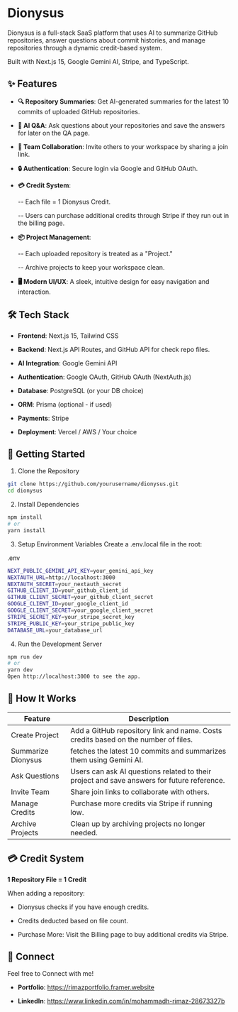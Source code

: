 # Dionysus

Dionysus is a full-stack SaaS platform that uses AI to summarize GitHub repositories, answer questions about commit histories, and manage repositories through a dynamic credit-based system.

Built with Next.js 15, Google Gemini AI, Stripe, and TypeScript.

## ✨ Features

- **🔍 Repository Summaries**: Get AI-generated summaries for the latest 10 commits of uploaded GitHub repositories.

- **🧠 AI Q&A**: Ask questions about your repositories and save the answers for later on the QA page.

- **👥 Team Collaboration**: Invite others to your workspace by sharing a join link.

- **🔒 Authentication**: Secure login via Google and GitHub OAuth.

- **💳 Credit System**:

  -- Each file = 1 Dionysus Credit.

  -- Users can purchase additional credits through Stripe if they run out in the billing page.

- **📦 Project Management**:

  -- Each uploaded repository is treated as a "Project."

  -- Archive projects to keep your workspace clean.

- **🖥️ Modern UI/UX**: A sleek, intuitive design for easy navigation and interaction.

## 🛠️ Tech Stack

- **Frontend**: Next.js 15, Tailwind CSS

- **Backend**: Next.js API Routes, and GitHub API for check repo files.

- **AI Integration**: Google Gemini API

- **Authentication**: Google OAuth, GitHub OAuth (NextAuth.js)

- **Database**: PostgreSQL (or your DB choice)

- **ORM**: Prisma (optional - if used)

- **Payments**: Stripe

- **Deployment**: Vercel / AWS / Your choice

## 🚀 Getting Started

1. Clone the Repository

```bash
git clone https://github.com/yourusername/dionysus.git
cd dionysus
```

2. Install Dependencies

```bash
npm install
# or
yarn install
```

3. Setup Environment Variables
   Create a .env.local file in the root:

.env

```bash
NEXT_PUBLIC_GEMINI_API_KEY=your_gemini_api_key
NEXTAUTH_URL=http://localhost:3000
NEXTAUTH_SECRET=your_nextauth_secret
GITHUB_CLIENT_ID=your_github_client_id
GITHUB_CLIENT_SECRET=your_github_client_secret
GOOGLE_CLIENT_ID=your_google_client_id
GOOGLE_CLIENT_SECRET=your_google_client_secret
STRIPE_SECRET_KEY=your_stripe_secret_key
STRIPE_PUBLIC_KEY=your_stripe_public_key
DATABASE_URL=your_database_url
```

4. Run the Development Server

```bash
npm run dev
# or
yarn dev
Open http://localhost:3000 to see the app.
```

## 🧩 How It Works

| Feature            | Description                                                                                |
| ------------------ | ------------------------------------------------------------------------------------------ |
| Create Project     | Add a GitHub repository link and name. Costs credits based on the number of files.         |
| Summarize Dionysus | fetches the latest 10 commits and summarizes them using Gemini AI.                         |
| Ask Questions      | Users can ask AI questions related to their project and save answers for future reference. |
| Invite Team        | Share join links to collaborate with others.                                               |
| Manage Credits     | Purchase more credits via Stripe if running low.                                           |
| Archive Projects   | Clean up by archiving projects no longer needed.                                           |

## 💳 Credit System

**1 Repository File = 1 Credit**

When adding a repository:

- Dionysus checks if you have enough credits.

- Credits deducted based on file count.

- Purchase More: Visit the Billing page to buy additional credits via Stripe.

## 🔗 Connect

Feel free to Connect with me!

- **Portfolio**: https://rimazportfolio.framer.website

- **LinkedIn**: https://www.linkedin.com/in/mohammadh-rimaz-28673327b
